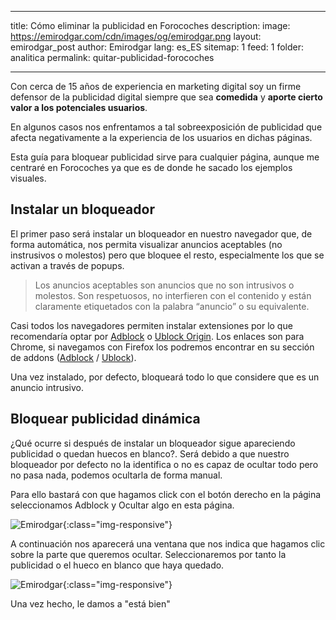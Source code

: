 
---
title: Cómo eliminar la publicidad en Forocoches
description: 
image: https://emirodgar.com/cdn/images/og/emirodgar.png
layout: emirodgar_post
author: Emirodgar
lang: es_ES
sitemap: 1
feed: 1
folder: analitica
permalink: quitar-publicidad-forocoches

--- 

Con cerca de 15 años de experiencia en marketing digital soy un firme defensor de la publicidad digital siempre que sea **comedida** y **aporte cierto valor a los potenciales usuarios**. 

En algunos casos nos enfrentamos a tal sobreexposición de publicidad que afecta negativamente a la experiencia de los usuarios en dichas páginas. 

Esta guía para bloquear publicidad sirve para cualquier página, aunque me centraré en Forocoches ya que es de donde he sacado los ejemplos visuales.

## Instalar un bloqueador 

El primer paso será instalar un bloqueador en nuestro navegador que, de forma automática, nos permita visualizar anuncios aceptables (no instrusivos o molestos) pero que bloquee el resto, especialmente los que se activan a través de popups.

> Los anuncios aceptables son anuncios que no son intrusivos o molestos. Son respetuosos, no interfieren con el contenido y están claramente etiquetados con la palabra “anuncio” o su equivalente.

Casi todos los navegadores permiten instalar extensiones por lo que recomendaría optar por [Adblock](https://chrome.google.com/webstore/detail/adblock-%E2%80%94-best-ad-blocker/gighmmpiobklfepjocnamgkkbiglidom?hl=es) o [Ublock Origin](https://chrome.google.com/webstore/detail/ublock-origin/cjpalhdlnbpafiamejdnhcphjbkeiagm?hl=es). Los enlaces son para Chrome, si navegamos con Firefox los podremos encontrar en su sección de addons ([Adblock](https://addons.mozilla.org/es/firefox/addon/adblock-for-firefox/) / [Ublock](https://addons.mozilla.org/es/firefox/addon/ublock-origin/)).

Una vez instalado, por defecto, bloqueará todo lo que considere que es un anuncio intrusivo.

## Bloquear publicidad dinámica

¿Qué ocurre si después de instalar un bloqueador sigue apareciendo publicidad o quedan huecos en blanco?. Será debido a que nuestro bloqueador por defecto no la identifica o no es capaz de ocultar todo pero no pasa nada, podemos ocultarla de forma manual.

Para ello bastará con que hagamos click con el botón derecho en la página seleccionamos Adblock y Ocultar algo en esta página.

![Emirodgar](https://i.imgur.com/6RSeRbp.png){:class="img-responsive"}

A continuación nos aparecerá una ventana que nos indica que hagamos clic sobre la parte que queremos ocultar. Seleccionaremos por tanto la publicidad o el hueco en blanco que haya quedado. 

![Emirodgar](https://i.imgur.com/MQOfMLv.png){:class="img-responsive"}

Una vez hecho, le damos a "está bien"


<!--stackedit_data:
eyJoaXN0b3J5IjpbLTk2ODEzOTY4OV19
-->